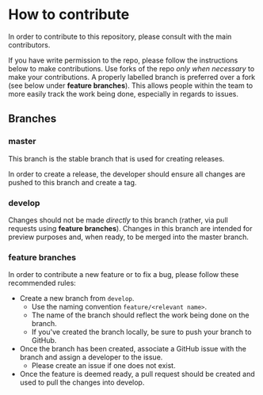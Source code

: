 # How to contribute

In order to contribute to this repository, please consult with the main contributors. 

If you have write permission to the repo, please follow the instructions below to make contributions. Use forks of the repo _only when necessary_ to make your contributions. A properly labelled branch is preferred over a fork (see below under __feature branches__). This allows people within the team to more easily track the work being done, especially in regards to issues.

## Branches

### master

This branch is the stable branch that is used for creating releases. 

In order to create a release, the developer should ensure all changes are pushed to this branch and create a tag.

### develop

Changes should not be made _directly_ to this branch (rather, via pull requests using __feature branches__). Changes in this branch are intended for preview purposes and, when ready, to be merged into the master branch.

### feature branches

In order to contribute a new feature or to fix a bug, please follow these recommended rules:

- Create a new branch from `develop`.
     * Use the naming convention `feature/<relevant name>`.
     * The name of the branch should reflect the work being done on the branch.
     * If you've created the branch locally, be sure to push your branch to GitHub.
- Once the branch has been created, associate a GitHub issue with the branch and assign a developer to the issue.
     * Please create an issue if one does not exist.
- Once the feature is deemed ready, a pull request should be created and used to pull the changes into develop. 
